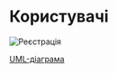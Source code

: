 # Користувачі

![Реєстрація](http://www.plantuml.com/plantuml/png/VLLFInjH43_xFiM3NWkD1KMCYjIsq4lffT1RMSr6nPYL959eKr3JsXx4K0af56ehFVOIqusk9hi1Fy6yRzJVJDvMGpTFqInlP-RtPsPUbgirhrBRtIvffKf-iQOtVA_WLzH2CIZNz5fG2YgBkLnELpVV-elJSqiBgqillBKjRzsVNtYmkgHVLYS6ptBmiySsRcNQ5KRVgKENrANEA9n-Ki-qpBuvC7lKCOUcRPgQOaeGaj0VIZHTKu9taSGqEDDyeevsWlpY4BEFEX7I8mlrxVz2zpMTZKweHmFgEAl-0DKzn8N87Z13LsLDvr1wWSUMXk0EPwP2RSo1P3ITcB27BX7VDqU8Huv5RA5uJB5fJ_87_CvnZF_KHusOdRnY9kTMnKLwsXMgG6d3ZH0PeTHEqZP4d2TrJ1jWzaX4qP1ndG9Ek0L8FGOhfekkH4pKDlkhw9bOuSchrxdSlCRKzAnEVCA8U9p2WRF0z3pxbLY3XYBIQgP8MxcH-GWhe314N8CXy7pbhFimanWxYb-C2VvGH03umMdJANmHkwqqa3ZaV1uS9ZAooIyNqhrLrQtDyevNyRQdgXjU8NYpMLxNHQzKzM_VwET1pTVlrDGZRF9w9TWj5rOONTyhpitCpiofgQTWb1x9ZtglL3rhdkjABX0bcktiGhcCzxLG7yA0XhxvdRNID_syujGJMUjGHk18OwCEwOlcmTP8JyndFC83b85b8PlApK1gVNnDwrphD1rmcQxMFvy5YKboAs5cVqGolWM1A7aSzHkV0xiZCIuV75tAKetU8923WDoLnGdf8WtDJx8gGsaYRaHCFXrUWPYWBRrgG13zRpB_8RifkuUxW7KAvD7OjDsvClcModR2V13A0pOXHB6crBPwkxVozDqhArrNXsPgIGs1Q5ESmjZCOukYmQJ7br2cyiocEguvLaXdqXoyvGptLUMYVvgs2ElVcZmVLWRoG0r0ZIoVZlDObs0dhvQnilZI_Gi0)

[UML-діаграма](https://github.com/eve-va/kpi-db-subgroup/blob/master/UML/user/Diagrams/UC1.pu)